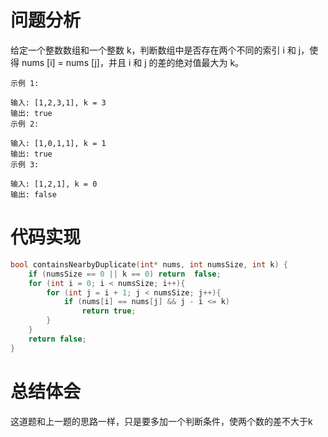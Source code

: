 # 问题分析
给定一个整数数组和一个整数 k，判断数组中是否存在两个不同的索引 i 和 j，使得 nums [i] = nums [j]，并且 i 和 j 的差的绝对值最大为 k。

	示例 1:
	
	输入: [1,2,3,1], k = 3
	输出: true
	示例 2:
	
	输入: [1,0,1,1], k = 1
	输出: true
	示例 3:
	
	输入: [1,2,1], k = 0
	输出: false
# 代码实现
```C
bool containsNearbyDuplicate(int* nums, int numsSize, int k) {
    if (numsSize == 0 || k == 0) return  false;
    for (int i = 0; i < numsSize; i++){
        for (int j = i + 1; j < numsSize; j++){
            if (nums[i] == nums[j] && j - i <= k)
                return true;
        }
    }
    return false;
}
```
# 总结体会
这道题和上一题的思路一样，只是要多加一个判断条件，使两个数的差不大于k